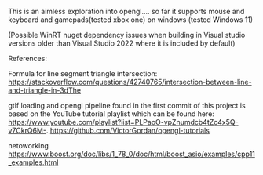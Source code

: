 
This is an aimless exploration into opengl.... so far it supports mouse and keyboard and gamepads(tested xbox one) on windows (tested Windows 11)

(Possible WinRT nuget dependency issues when building in Visual studio versions older than Visual Studio 2022 where it is included by default)

References:

Formula for line segment triangle intersection:
https://stackoverflow.com/questions/42740765/intersection-between-line-and-triangle-in-3dThe 

gtlf loading and opengl pipeline found in the first commit of this project is based on the YouTube tutorial playlist which can be found here: 
https://www.youtube.com/playlist?list=PLPaoO-vpZnumdcb4tZc4x5Q-v7CkrQ6M-.
https://github.com/VictorGordan/opengl-tutorials

netoworking
https://www.boost.org/doc/libs/1_78_0/doc/html/boost_asio/examples/cpp11_examples.html